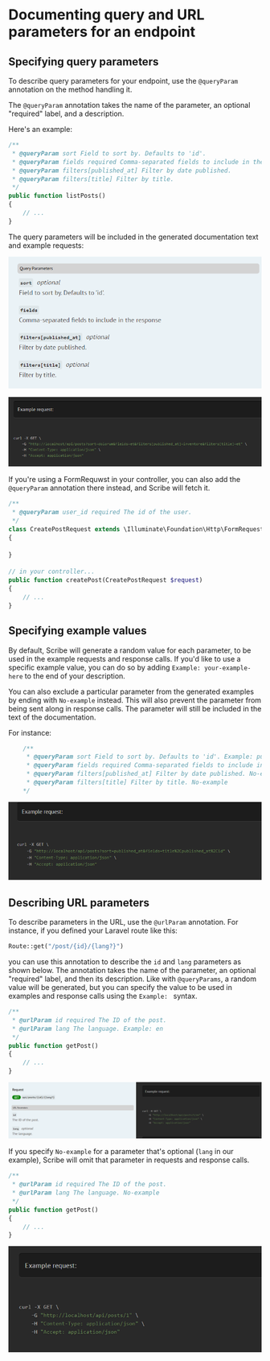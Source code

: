 # Documenting query and URL parameters for an endpoint

## Specifying query parameters
To describe query parameters for your endpoint, use the `@queryParam` annotation on the method handling it.

The `@queryParam` annotation takes the name of the parameter, an optional "required" label, and a description.

Here's an example:

```php
/**
 * @queryParam sort Field to sort by. Defaults to 'id'.
 * @queryParam fields required Comma-separated fields to include in the response
 * @queryParam filters[published_at] Filter by date published.
 * @queryParam filters[title] Filter by title.
 */
public function listPosts()
{
    // ...
}
```

The query parameters will be included in the generated documentation text and example requests:

![](images/endpoint-queryparams-1.png)

![](images/endpoint-queryparams-2.png)


If you're using a FormRequwst in your controller, you can also add the `@queryParam` annotation there instead, and Scribe will fetch it.

```php
/**
 * @queryParam user_id required The id of the user.
 */
class CreatePostRequest extends \Illuminate\Foundation\Http\FormRequest
{

}

// in your controller...
public function createPost(CreatePostRequest $request)
{
    // ...
}
```

## Specifying example values
By default, Scribe will generate a random value for each parameter, to be used in the example requests and response calls. If you'd like to use a specific example value, you can do so by adding `Example: your-example-here` to the end of your description.

You can also exclude a particular parameter from the generated examples by ending with `No-example` instead. This will also prevent the parameter from being sent along in response calls. The parameter will still be included in the text of the documentation.

For instance:

```php
    /**
     * @queryParam sort Field to sort by. Defaults to 'id'. Example: published_at
     * @queryParam fields required Comma-separated fields to include in the response. Example: title,published_at,id
     * @queryParam filters[published_at] Filter by date published. No-example
     * @queryParam filters[title] Filter by title. No-example
    */
```

![](images/endpoint-queryparams-3.png)

## Describing URL parameters
To describe parameters in the URL, use the `@urlParam` annotation. For instance, if you defined your Laravel route like this:

```php
Route::get("/post/{id}/{lang?}")
```

you can use this annotation to describe the `id` and `lang` parameters as shown below. The annotation takes the name of the parameter, an optional "required" label, and then its description. Like with `@queryParams`, a random value will be generated, but you can specify the value to be used in examples and response calls using the `Example: ` syntax.

```php
/**
 * @urlParam id required The ID of the post.
 * @urlParam lang The language. Example: en
 */
public function getPost()
{
    // ...
}
```

![](images/endpoint-urlparams-1.png)

 If you specify `No-example` for a parameter that's optional (`lang` in our example), Scribe will omit that parameter in requests and response calls.

```php
/**
 * @urlParam id required The ID of the post.
 * @urlParam lang The language. No-example
 */
public function getPost()
{
    // ...
}
```

![](images/endpoint-urlparams-2.png)
